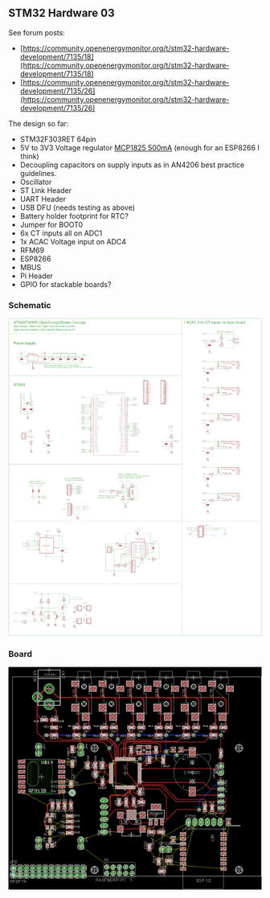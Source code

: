 ## STM32 Hardware 03

See forum posts:

- [https://community.openenergymonitor.org/t/stm32-hardware-development/7135/18](https://community.openenergymonitor.org/t/stm32-hardware-development/7135/18)
- [https://community.openenergymonitor.org/t/stm32-hardware-development/7135/26](https://community.openenergymonitor.org/t/stm32-hardware-development/7135/26)

The design so far:

- STM32F303RET 64pin
- 5V to 3V3 Voltage regulator [MCP1825 500mA](http://ww1.microchip.com/downloads/en/devicedoc/22056b.pdf) (enough for an ESP8266 I think)
- Decoupling capacitors on supply inputs as in AN4206 best practice guidelines. 
- Oscillator 
- ST Link Header
- UART Header
- USB DFU (needs testing as above)
- Battery holder footprint for RTC?
- Jumper for BOOT0
- 6x CT inputs all on ADC1
- 1x ACAC Voltage input on ADC4
- RFM69
- ESP8266
- MBUS
- Pi Header
- GPIO for stackable boards?

### Schematic

![schematic.png](schematic.png)

### Board

![board.png](board.png)
